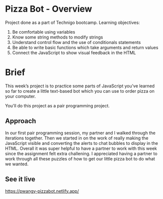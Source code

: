 # Pizza Bot - Overview
Project done as a part of Technigo bootcamp. Learning objectives:
1. Be comfortable using variables
2. Know some string methods to modify strings
3. Understand control flow and the use of conditionals statements
4. Be able to write basic functions which take arguments and return values
5. Connect the JavaScript to show visual feedback in the HTML


# Brief
This week’s project is to practice some parts of JavaScript you've learned so far to create a little text-based bot which you can use to order pizza on your computer.

You'll do this project as a pair programming project.


## Approach
In our first pair programming session, my partner and I walked through the iterations together. Then we started in on the work of really making the JavaScript visible and converting the alerts to chat bubbles to display in the HTML. Overall it was super helpful to have a partner to work with this week since the assignment felt extra challening. I appreciated having a partner to work through all these puzzles of how to get our little pizza bot to do what we wanted.


## See it live
https://pwangy-pizzabot.netlify.app/